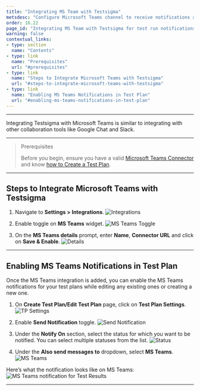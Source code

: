 ```yaml
---
title: "Integrating MS Team with Testsigma"
metsdesc: "Configure Microsoft Teams channel to receive notifications about Test Results in real-time from Testsigma Application | Testsigms Integration with MS Team"
order: 16.22
page_id: "Integrating MS Team with Testsigma for test run notifications"
warning: false
contextual_links:
- type: section
  name: "Contents"
- type: link
  name: "Prerequisites"
  url: "#prerequisites"
- type: link
  name: "Steps to Integrate Microsoft Teams with Testsigma"
  url: "#steps-to-integrate-microsoft-teams-with-testsigma"
- type: link
  name: "Enabling MS Teams Notifications in Test Plan"
  url: "#enabling-ms-teams-notifications-in-test-plan"
---
```


---

Integrating Testsigma with Microsoft Teams is similar to integrating with other collaboration tools like Google Chat and Slack.

---

> <p id="prerequisites">Prerequisites</p>
>
> 
> Before you begin, ensure you have a valid [Microsoft Teams Connector](https://docs.microsoft.com/en-us/microsoftteams/platform/webhooks-and-connectors/how-to/add-incoming-webhook) and know [how to Create a Test Plan](https://testsigma.com/docs/test-management/test-plans/overview/#steps-to-create-a-test-plan).



---

## **Steps to Integrate Microsoft Teams with Testsigma**


1. Navigate to **Settings > Integrations**.
![Integrations](https://s3.amazonaws.com/static-docs.testsigma.com/new_images/projects/applications/mstinav.png)


2. Enable toggle on **MS Teams** widget.
![MS Teams Toggle](https://s3.amazonaws.com/static-docs.testsigma.com/new_images/projects/applications/mstitgle.png)


3. On the **MS Teams details** prompt, enter **Name**, **Connector URL** and click on **Save & Enable**.
![Details](https://s3.amazonaws.com/static-docs.testsigma.com/new_images/projects/applications/mstisaen.png)


---

## **Enabling MS Teams Notifications in Test Plan**


Once the MS Teams integration is added, you can enable the MS Teams notifications for your test plans while editing any existing ones or creating a new one.


1. On **Create Test Plan/Edit Test Plan** page, click on **Test Plan Settings**. 
![TP Settings](https://s3.amazonaws.com/static-docs.testsigma.com/new_images/projects/applications/mstitpse.png)


2. Enable **Send Notification** toggle.
![Send Notification](https://s3.amazonaws.com/static-docs.testsigma.com/new_images/projects/applications/mstiet.png)


3. Under the **Notify On** section, select the status for which you want to be notified. You can select multiple statuses from the list.
![Status](https://s3.amazonaws.com/static-docs.testsigma.com/new_images/projects/applications/mstimss.png)


4. Under the **Also send messages to** dropdown, select **MS Teams**.
![MS Teams](https://s3.amazonaws.com/static-docs.testsigma.com/new_images/projects/applications/mstismst.png)



Here’s what the notification looks like on MS Teams:
![MS Teams notification for Test Results](https://docs.testsigma.com/images/microsoft-teams/ms-teams-testsigma-notifications.png)




---
